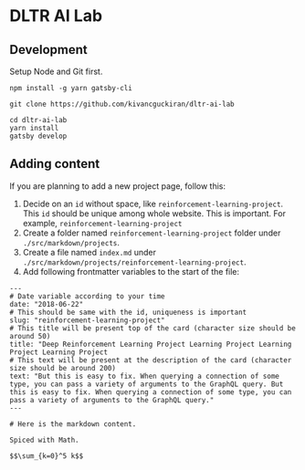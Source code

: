# DLTR AI Lab

## Development

Setup Node and Git first.

```
npm install -g yarn gatsby-cli

git clone https://github.com/kivancguckiran/dltr-ai-lab

cd dltr-ai-lab
yarn install
gatsby develop
```

## Adding content

If you are planning to add a new project page, follow this:

1. Decide on an `id` without space, like `reinforcement-learning-project`. This `id` should be unique among whole website. This is important. For example, `reinforcement-learning-project`
2. Create a folder named `reinforcement-learning-project` folder under `./src/markdown/projects`.
3. Create a file named `index.md` under `./src/markdown/projects/reinforcement-learning-project`.
4. Add following frontmatter variables to the start of the file:
```
---
# Date variable according to your time
date: "2018-06-22"
# This should be same with the id, uniqueness is important
slug: "reinforcement-learning-project"
# This title will be present top of the card (character size should be around 50)
title: "Deep Reinforcement Learning Project Learning Project Learning Project Learning Project
# This text will be present at the description of the card (character size should be around 200)
text: "But this is easy to fix. When querying a connection of some type, you can pass a variety of arguments to the GraphQL query. But this is easy to fix. When querying a connection of some type, you can pass a variety of arguments to the GraphQL query."
---

# Here is the markdown content.

Spiced with Math.

$$\sum_{k=0}^5 k$$
```
